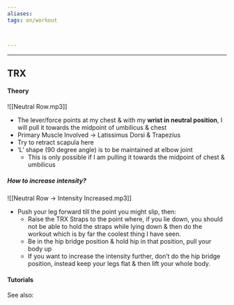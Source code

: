 ```yaml
---
aliases:
tags: on/workout 



---
```

---

## TRX
#### Theory 
![[Neutral Row.mp3]]
- The lever/force points at my chest & with my **wrist in neutral position**, I will pull it towards the midpoint of umbilicus & chest
- Primary Muscle Involved → Latissimus Dorsi & Trapezius
- Try to retract scapula here
- ‘L’ shape (90 degree angle) is to be maintained at elbow joint
	- This is only possible if I am pulling it towards the midpoint of chest & umbilicus 

##### How to increase intensity?
![[Neutral Row → Intensity Increased.mp3]]
- Push your leg forward till the point you might slip, then:
	- Raise the TRX Straps to the point where, if you lie down, you should not be able to hold the straps while lying down & then do the workout which is by far the coolest thing I have seen.
	- Be in the hip bridge position & hold hip in that position, pull your body up
	- If you want to increase the intensity further, don’t do the hip bridge position, instead keep your legs flat & then lift your whole body.

#### Tutorials



See also:


